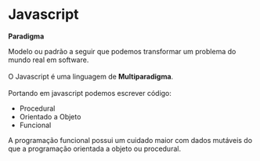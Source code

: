 <h1>Javascript</h1>

<strong>Paradigma</strong>
<p>
Modelo ou padrão a seguir que podemos transformar um problema do mundo real em software.
<br/><br/>
O Javascript é uma linguagem de <strong>Multiparadigma</strong>. <br/><br/>
Portando em javascript podemos escrever código: 
<ul>
  <li>Procedural</li>
  <li>Orientado a Objeto</li>
  <li>Funcional</li>
</ul>
A programação funcional possui um cuidado maior com dados mutáveis do que a programação orientada a objeto ou procedural.
</p>
<br/><br/>